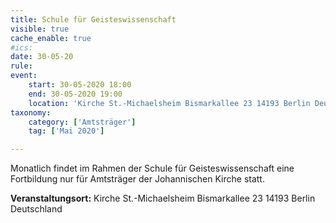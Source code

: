 ```yaml
---
title: Schule für Geisteswissenschaft
visible: true
cache_enable: true
#ics: 
date: 30-05-20
rule: 
event:
	start: 30-05-2020 18:00
	end: 30-05-2020 19:00
	location: 'Kirche St.-Michaelsheim Bismarkallee 23 14193 Berlin Deutschland'
taxonomy:
	category: ['Amtsträger']
	tag: ['Mai 2020']

---
```

Monatlich findet im Rahmen der Schule für Geisteswissenschaft eine Fortbildung nur für Amtsträger der Johannischen Kirche statt.



**Veranstaltungsort:** Kirche St.-Michaelsheim
Bismarkallee 23
14193 Berlin
Deutschland

